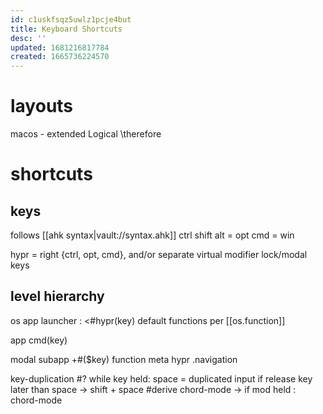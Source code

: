 ```yaml
---
id: c1uskfsqz5uwlz1pcje4but
title: Keyboard Shortcuts
desc: ''
updated: 1681216817784
created: 1665736224570
---
```


# layouts

macos - extended Logical
\therefore

# shortcuts
## keys
  follows [[ahk syntax|vault://syntax.ahk]]
ctrl
shift
alt = opt
cmd = win

hypr = right {ctrl, opt, cmd}, and/or separate virtual modifier
lock/modal keys

## level hierarchy
os
  app launcher : <\#hypr(key)
    default functions per [[os.function]]

app
  cmd(key)

modal
  subapp
    +#($key)
  function
  meta
    hypr
      .navigation

key-duplication
  #? while key held: space = duplicated input if release key later than space
  -> shift + space
  #derive chord-mode
    -> if mod held : chord-mode
